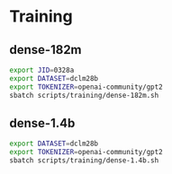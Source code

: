# Training

## dense-182m

```bash
export JID=0328a
export DATASET=dclm28b
export TOKENIZER=openai-community/gpt2
sbatch scripts/training/dense-182m.sh
```

## dense-1.4b

```bash
export DATASET=dclm28b
export TOKENIZER=openai-community/gpt2
sbatch scripts/training/dense-1.4b.sh
```
